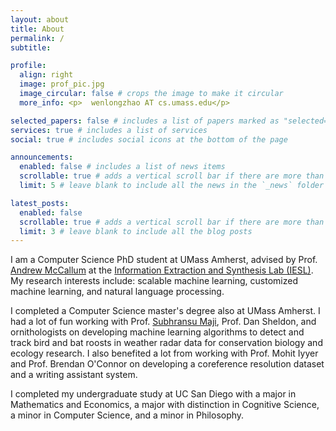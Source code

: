 ```yaml
---
layout: about
title: About
permalink: /
subtitle: 

profile:
  align: right
  image: prof_pic.jpg
  image_circular: false # crops the image to make it circular
  more_info: <p>  wenlongzhao AT cs.umass.edu</p>

selected_papers: false # includes a list of papers marked as "selected={true}"
services: true # includes a list of services 
social: true # includes social icons at the bottom of the page

announcements:
  enabled: false # includes a list of news items
  scrollable: true # adds a vertical scroll bar if there are more than 3 news items
  limit: 5 # leave blank to include all the news in the `_news` folder

latest_posts:
  enabled: false
  scrollable: true # adds a vertical scroll bar if there are more than 3 new posts items
  limit: 3 # leave blank to include all the blog posts
---
```


I am a Computer Science PhD student at UMass Amherst, advised by Prof. [Andrew McCallum](https://people.cs.umass.edu/~mccallum/) at the [Information Extraction and Synthesis Lab (IESL)](http://www.iesl.cs.umass.edu/people). My research interests include: scalable machine learning, customized machine learning, and natural language processing.

I completed a Computer Science master's degree also at UMass Amherst. I had a lot of fun working with Prof. [Subhransu Maji](https://people.cs.umass.edu/~smaji/index.html), Prof. Dan Sheldon, and ornithologists on developing machine learning algorithms to detect and track bird and bat roosts in weather radar data for conservation biology and ecology research. I also benefited a lot from working with Prof. Mohit Iyyer and Prof. Brendan O'Connor on developing a coreference resolution dataset and a writing assistant system. 

I completed my undergraduate study at UC San Diego with a major in Mathematics and Economics, a major with distinction in Cognitive Science, a minor in Computer Science, and a minor in Philosophy. 
